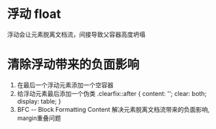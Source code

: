 # 浮动 float
浮动会让元素脱离文档流，间接导致父容器高度坍塌

# 清除浮动带来的负面影响
1. 在最后一个浮动元素添加一个空容器 <div style="clear: left;"></div>
2. 给浮动元素最后添加一个伪类
        .clearfix::after {
            content: '';
            clear: both;
            display: table;
        }
3. BFC -- Block Formatting Content
解决元素脱离文档流带来的负面影响, margin重叠问题